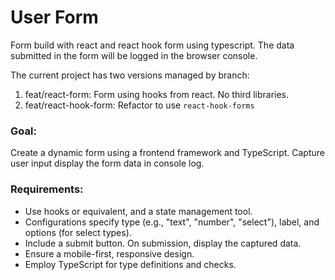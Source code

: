 # User Form
  Form build with react and react hook form using typescript.
  The data submitted in the form will be logged in the browser console.

  The current project has two versions managed by branch:
   1. feat/react-form: Form using hooks from react. No third libraries.
   2. feat/react-hook-form: Refactor to use `react-hook-forms`

   
### Goal:
  Create a dynamic form using a frontend framework and TypeScript. Capture user input display the form data in console log.

### Requirements:
 - Use hooks or equivalent, and a state management tool.
 - Configurations specify type (e.g., "text", "number", "select"), label, and options (for select types).
 - Include a submit button. On submission, display the captured data.
 - Ensure a mobile-first, responsive design.
 - Employ TypeScript for type definitions and checks.